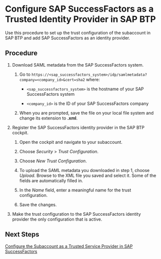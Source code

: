 <!-- copyac1cd35434d74a669215125946907bc2 -->

# Configure SAP SuccessFactors as a Trusted Identity Provider in SAP BTP

Use this procedure to set up the trust configuration of the subaccount in SAP BTP and add SAP SuccessFactors as an identity provider.



## Procedure

1.  Download SAML metadata from the SAP SuccessFactors system.

    1.  Go to `https://<sap_successfactors_system>/idp/samlmetadata?company=<company_id>&cert=sha2` where:

        -   `<sap_successfactors_system>` is the hostname of your SAP SuccessFactors system

        -   `<company_id>` is the ID of your SAP SuccessFactors company


    2.  When you are prompted, save the file on your local file system and change its extension to **.xml**.


2.  Register the SAP SuccessFactors identity provider in the SAP BTP cockpit.

    1.  Open the cockpit and navigate to your subaccount.

    2.  Choose *Security* \> *Trust Configuration*.

    3.  Choose *New Trust Configuration*.

    4.  To upload the SAML metadata you downloaded in step 1, choose *Upload*. Browse to the XML file you saved and select it. Some of the fields are automatically filled in.

    5.  In the *Name* field, enter a meaningful name for the trust configuration.

    6.  Save the changes.


3.  Make the trust configuration to the SAP SuccessFactors identity provider the only configuration that is active.




<a name="copyac1cd35434d74a669215125946907bc2__postreq_qvz_bgp_k5b"/>

## Next Steps

[Configure the Subaccount as a Trusted Service Provider in SAP SuccessFactors](configure-the-subaccount-as-a-trusted-service-provider-in-sap-successfactors-9efe2a1.md)

